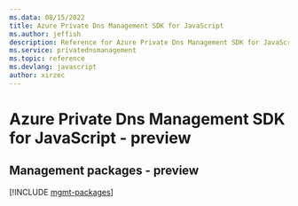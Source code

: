 ```yaml
---
ms.data: 08/15/2022
title: Azure Private Dns Management SDK for JavaScript
ms.author: jeffish
description: Reference for Azure Private Dns Management SDK for JavaScript
ms.service: privatednsmanagement
ms.topic: reference
ms.devlang: javascript
author: xirzec
---
```

# Azure Private Dns Management SDK for JavaScript - preview

## Management packages - preview
[!INCLUDE [mgmt-packages](private-dns-management-mgmt-index.md)]
